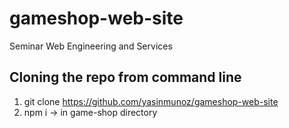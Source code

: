 # gameshop-web-site
Seminar Web Engineering and Services

## Cloning the repo from command line
1. git clone https://github.com/yasinmunoz/gameshop-web-site
2. npm i -> in game-shop directory
